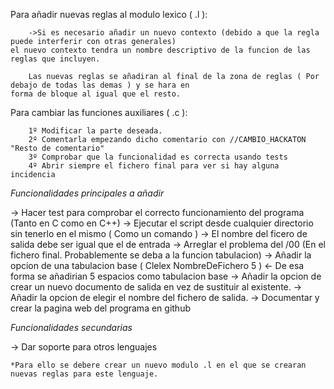 
Para añadir nuevas reglas al modulo lexico ( .l ): 

		->Si es necesario añadir un nuevo contexto (debido a que la regla puede interferir con otras generales)
	el nuevo contexto tendra un nombre descriptivo de la funcion de las reglas que incluyen.
           		
		Las nuevas reglas se añadiran al final de la zona de reglas ( Por debajo de todas las demas ) y se hara en 
	forma de bloque al igual que el resto.

Para cambiar las funciones auxiliares ( .c ):

		1º Modificar la parte deseada.
		2º Comentarla empezando dicho comentario con //CAMBIO_HACKATON "Resto de comentario"
		3º Comprobar que la funcionalidad es correcta usando tests
		4º Abrir siempre el fichero final para ver si hay alguna incidencia


*Funcionalidades principales a añadir*

-> Hacer test para comprobar el correcto funcionamiento del programa (Tanto en C como en C++)
-> Ejecutar el script desde cualquier directorio sin tenerlo en el mismo ( Como un comando )
-> El nombre del ficero de salida debe ser igual que el de entrada
-> Arreglar el problema del /00 (En el fichero final. Probablemente se deba a la funcion tabulacion)
-> Añadir la opcion de una tabulacion base ( Clelex NombreDeFichero 5 ) <- De esa forma se añadirian 5 espacios como tabulacion base
-> Añadir la opcion de crear un nuevo documento de salida en vez de sustituir al existente. 
-> Añadir la opcion de elegir el nombre del fichero de salida.
-> Documentar y crear la pagina web del programa en github


*Funcionalidades secundarias*

-> Dar soporte para otros lenguajes

	*Para ello se debere crear un nuevo modulo .l en el que se crearan nuevas reglas para este lenguaje.



			
